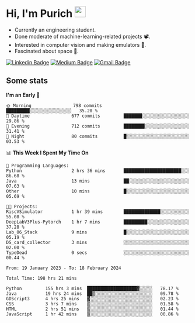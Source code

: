 <h1 align="left">Hi, I'm Purich
<img src="https://media.giphy.com/media/hvRJCLFzcasrR4ia7z/giphy.gif" width="30px"/></h1>

* Currently an engineering student.
* Done moderate of machine-learning-related projects :film_projector:.
* Interested in computer vision and making emulators :space_invader:.
* Fascinated about space :milky_way:.

[![Linkedin Badge](https://img.shields.io/badge/-Purich-blue?style=flat-square&logo=Linkedin&logoColor=white&link=https://www.linkedin.com/in/purich-siritip-16b3b3255/)](https://www.linkedin.com/in/purich-siritip-16b3b3255) [![Medium Badge](https://img.shields.io/badge/-@purich-gray?style=flat-square&labelColor=000000&logo=Medium&link=https://medium.com/@phuritsiritip)](https://medium.com/@phuritsiritip)
[![Gmail Badge](https://img.shields.io/badge/-mark.phurit@gmail.com-c14438?style=flat-square&logo=Gmail&logoColor=white&link=mailto:mark.phurit@gmail.com)](mailto:mark.phurit@gmail.com)

## Some stats

  
  <!--START_SECTION:waka-->
**I'm an Early 🐤** 

```text
🌞 Morning                798 commits         █████████░░░░░░░░░░░░░░░░   35.20 % 
🌆 Daytime                677 commits         ███████░░░░░░░░░░░░░░░░░░   29.86 % 
🌃 Evening                712 commits         ████████░░░░░░░░░░░░░░░░░   31.41 % 
🌙 Night                  80 commits          █░░░░░░░░░░░░░░░░░░░░░░░░   03.53 % 
```


📊 **This Week I Spent My Time On** 

```text
💬 Programming Languages: 
Python                   2 hrs 36 mins       ██████████████████████░░░   86.68 % 
Java                     13 mins             ██░░░░░░░░░░░░░░░░░░░░░░░   07.63 % 
Other                    10 mins             █░░░░░░░░░░░░░░░░░░░░░░░░   05.69 % 

🐱‍💻 Projects: 
RiscVSimulator           1 hr 39 mins        ██████████████░░░░░░░░░░░   55.08 % 
DeepLabV3Plus-Pytorch    1 hr 7 mins         █████████░░░░░░░░░░░░░░░░   37.28 % 
Lab_06_Stack             9 mins              █░░░░░░░░░░░░░░░░░░░░░░░░   05.19 % 
DS_card_collector        3 mins              ░░░░░░░░░░░░░░░░░░░░░░░░░   02.00 % 
TypeDead                 0 secs              ░░░░░░░░░░░░░░░░░░░░░░░░░   00.44 % 
```


<!--END_SECTION:waka-->

  <!--START_SECTION:waka-simple-->

```text
From: 19 January 2023 - To: 18 February 2024

Total Time: 198 hrs 21 mins

Python         155 hrs 3 mins  ███████████████████▓░░░░░   78.17 %
Java           19 hrs 24 mins  ██▒░░░░░░░░░░░░░░░░░░░░░░   09.78 %
GDScript3      4 hrs 25 mins   ▓░░░░░░░░░░░░░░░░░░░░░░░░   02.23 %
CSS            3 hrs 7 mins    ▒░░░░░░░░░░░░░░░░░░░░░░░░   01.58 %
HTML           2 hrs 51 mins   ▒░░░░░░░░░░░░░░░░░░░░░░░░   01.44 %
JavaScript     1 hr 42 mins    ▒░░░░░░░░░░░░░░░░░░░░░░░░   00.86 %
```

<!--END_SECTION:waka-simple-->

  <!--![Anurag's GitHub stats](https://github-readme-stats.vercel.app/api?username=vikimark&show_icons=true&theme=gruvbox_light)-->
  
<!--
**vikimark/vikimark** is a ✨ _special_ ✨ repository because its `README.md` (this file) appears on your GitHub profile.

Here are some ideas to get you started:

- 🔭 I’m currently working on ...
- 🌱 I’m currently learning ...
- 👯 I’m looking to collaborate on ...
- 🤔 I’m looking for help with ...
- 💬 Ask me about ...
- 📫 How to reach me: ...
- 😄 Pronouns: ...
- ⚡ Fun fact: ...
-->
